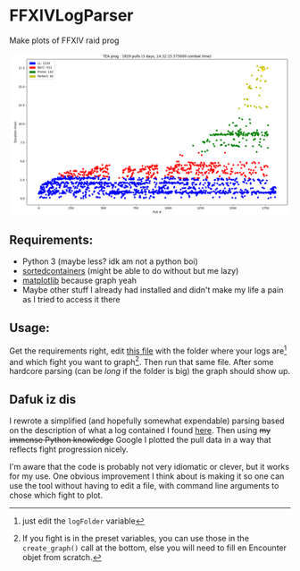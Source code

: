 # FFXIVLogParser
Make plots of FFXIV raid prog

![Result of running this project on my TEA prog](/Examples/TEA_prog.png "TEA Prog")

## Requirements:
- Python 3 (maybe less? idk am not a python boi)
- [sortedcontainers](https://grantjenks.com/docs/sortedcontainers/) (might be able to do without but me lazy)
- [matplotlib](https://matplotlib.org/) because graph yeah
- Maybe other stuff I already had installed and didn't make my life a pain as I tried to access it there

## Usage:
Get the requirements right, edit [this file](graph.py) with the folder where your logs are[^1] and which fight you want to graph[^2]. Then run that same file. After some hardcore parsing (can be _long_ if the folder is big) the graph should show up.

## Dafuk iz dis
I rewrote a simplified (and hopefully somewhat expendable) parsing based on the description of what a log contained I found [here](https://github.com/quisquous/cactbot/blob/main/docs/LogGuide.md).
Then using ~~my immense Python knowledge~~ Google I plotted the pull data in a way that reflects fight progression nicely.

I'm aware that the code is probably not very idiomatic or clever, but it works for my use. One obvious improvement I think about is making it so one can use the tool without having to edit a file, with command line arguments to chose which fight to plot.

[^1]: just edit the `logFolder` variable

[^2]: If you fight is in the preset variables, you can use those in the `create_graph()` call at the bottom, else you will need to fill en Encounter objet from scratch.
